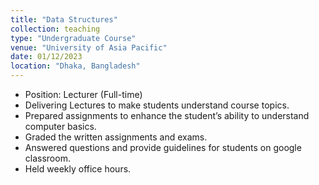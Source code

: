 ```yaml
---
title: "Data Structures"
collection: teaching
type: "Undergraduate Course"
venue: "University of Asia Pacific"
date: 01/12/2023
location: "Dhaka, Bangladesh"
---
```


<!-- [Course Website](https://yumeng5.github.io/teaching/2024-fall-cs4501) -->

- Position: Lecturer (Full-time)
- Delivering Lectures to make students understand course topics.
- Prepared assignments to enhance the student’s ability to understand computer basics.
- Graded the written assignments and exams.
- Answered questions and provide guidelines for students on google classroom.
- Held weekly office hours.
